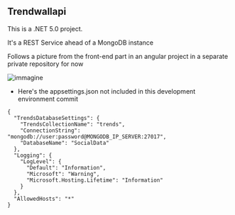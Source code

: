 ## Trendwallapi

This is a .NET 5.0 project.

It's a REST Service ahead of a MongoDB instance

Follows a picture from the front-end part in an angular project in a separate private repository for now

![immagine](https://user-images.githubusercontent.com/36534362/109786749-c6672680-7c0d-11eb-8023-ac9017c5cd9e.png)



* Here's the appsettings.json not included in this development environment commit
```
{
  "TrendsDatabaseSettings": {
    "TrendsCollectionName": "trends",
    "ConnectionString": "mongodb://user:password@MONGODB_IP_SERVER:27017",
    "DatabaseName": "SocialData"
  },
  "Logging": {
    "LogLevel": {
      "Default": "Information",
      "Microsoft": "Warning",
      "Microsoft.Hosting.Lifetime": "Information"
    }
  },
  "AllowedHosts": "*"
}
```
